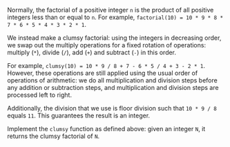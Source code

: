 Normally, the factorial of a positive integer `n` is the product of all positive integers less than or equal to `n`. For example, `factorial(10) = 10 * 9 * 8 * 7 * 6 * 5 * 4 * 3 * 2 * 1`.

We instead make a clumsy factorial: using the integers in decreasing order, we swap out the multiply operations for a fixed rotation of operations: multiply (`*`), divide (`/`), add (`+`) and subtract (`-`) in this order.

For example, `clumsy(10) = 10 * 9 / 8 + 7 - 6 * 5 / 4 + 3 - 2 * 1`.  However, these operations are still applied using the usual order of operations of arithmetic: we do all multiplication and division steps before any addition or subtraction steps, and multiplication and division steps are processed left to right.

Additionally, the division that we use is floor division such that `10 * 9 / 8` equals `11`.  This guarantees the result is an integer.

Implement the `clumsy` function as defined above: given an integer `N`, it returns the clumsy factorial of `N`.
